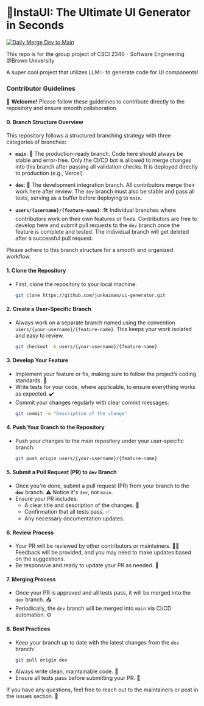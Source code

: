 # 📐InstaUI: The Ultimate UI Generator in Seconds
[![Daily Merge Dev to Main](https://github.com/junkaiman/ui-generator/actions/workflows/merge-dev-to-main.yml/badge.svg)](https://github.com/junkaiman/ui-generator/actions/workflows/merge-dev-to-main.yml)


This repo is for the group project of CSCI 2340 - Software Engineering @Brown University

A super cool project that utilizes LLM✨ to generate code for UI components! 

### Contributor Guidelines
👋 **Welcome!** Please follow these guidelines to contribute directly to the repository and ensure smooth collaboration.

#### 0. **Branch Structure Overview**
This repository follows a structured branching strategy with three categories of branches:

- **`main`**: 🚀 The production-ready branch. Code here should always be stable and error-free. Only the CI/CD bot is allowed to merge changes into this branch after passing all validation checks. It is deployed directly to production (e.g., Vercel).
  
- **`dev`**: 🔄 The development integration branch. All contributors merge their work here after review. The `dev` branch must also be stable and pass all tests, serving as a buffer before deploying to `main`.

- **`users/{username}/{feature-name}`**: 🛠️ Individual branches where contributors work on their own features or fixes. Contributors are free to develop here and submit pull requests to the `dev` branch once the feature is complete and tested. The individual branch will get deleted after a successful pull request.

Please adhere to this branch structure for a smooth and organized workflow. 

#### 1. **Clone the Repository**
   - First, clone the repository to your local machine:
     ```bash
     git clone https://github.com/junkaiman/ui-generator.git
     ```

#### 2. **Create a User-Specific Branch**
   - Always work on a separate branch named using the convention `users/{your-username}/{feature-name}`. This keeps your work isolated and easy to review.
     ```bash
     git checkout -b users/{your-username}/{feature-name}
     ```

#### 3. **Develop Your Feature**
   - Implement your feature or fix, making sure to follow the project’s coding standards. 📏
   - Write tests for your code, where applicable, to ensure everything works as expected. ✔️
   - Commit your changes regularly with clear commit messages:
     ```bash
     git commit -m "Description of the change"
     ```

#### 4. **Push Your Branch to the Repository**
   - Push your changes to the main repository under your user-specific branch:
     ```bash
     git push origin users/{your-username}/{feature-name}
     ```

#### 5. **Submit a Pull Request (PR) to `dev` Branch**
   - Once you're done, submit a pull request (PR) from your branch to the **`dev`** branch. ⚠️ Notice it's `dev`, not `main`.
   - Ensure your PR includes:
     - A clear title and description of the changes. 📝
     - Confirmation that all tests pass. ✅
     - Any necessary documentation updates.

#### 6. **Review Process**
   - Your PR will be reviewed by other contributors or maintainers. 🕵️‍♂️ Feedback will be provided, and you may need to make updates based on the suggestions.
   - Be responsive and ready to update your PR as needed. 🔄

#### 7. **Merging Process**
   - Once your PR is approved and all tests pass, it will be merged into the `dev` branch. 📥
   - Periodically, the `dev` branch will be merged into `main` via CI/CD automation. ⚙️

#### 8. **Best Practices**
   - Keep your branch up to date with the latest changes from the `dev` branch:
     ```bash
     git pull origin dev
     ```
   - Always write clean, maintainable code. 🧹
   - Ensure all tests pass before submitting your PR. 🧪

If you have any questions, feel free to reach out to the maintainers or post in the issues section. 💬

